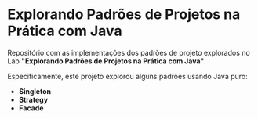 # Explorando Padrões de Projetos na Prática com Java

Repositório com as implementações dos padrões de projeto explorados no Lab **"Explorando Padrões de Projetos na Prática com Java"**.

Especificamente, este projeto explorou alguns padrões usando Java puro:

- **Singleton**
- **Strategy**
- **Facade**
